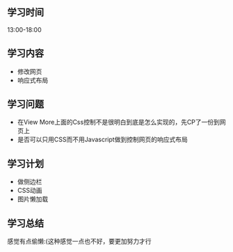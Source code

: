 ## 学习时间
13:00-18:00

## 学习内容
* 修改网页
* 响应式布局

## 学习问题
* 在View More上面的Css控制不是很明白到底是怎么实现的，先CP了一份到网页上
* 是否可以只用CSS而不用Javascript做到控制网页的响应式布局

## 学习计划
* 做侧边栏
* CSS动画
* 图片懒加载

## 学习总结
感觉有点偷懒:(这种感觉一点也不好，要更加努力才行